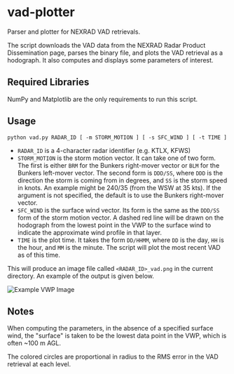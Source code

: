 # vad-plotter
Parser and plotter for NEXRAD VAD retrievals. 

The script downloads the VAD data from the NEXRAD Radar Product Dissemination page, parses the binary file, and plots the VAD retrieval as a hodograph. It also computes and displays some parameters of interest.

## Required Libraries
NumPy and Matplotlib are the only requirements to run this script.

## Usage
```
python vad.py RADAR_ID [ -m STORM_MOTION ] [ -s SFC_WIND ] [ -t TIME ]
```
* `RADAR_ID` is a 4-character radar identifier (e.g. KTLX, KFWS)
* `STORM_MOTION` is the storm motion vector. It can take one of two form. The first is either `BRM` for the Bunkers right-mover vector or `BLM` for the Bunkers left-mover vector. The second form is `DDD/SS`, where `DDD` is the direction the storm is coming from in degrees, and `SS` is the storm speed in knots. An example might be 240/35 (from the WSW at 35 kts).  If the argument is not specified, the default is to use the Bunkers right-mover vector.
* `SFC_WIND` is the surface wind vector. Its form is the same as the `DDD/SS` form of the storm motion vector. A dashed red line will be drawn on the hodograph from the lowest point in the VWP to the surface wind to indicate the approximate wind profile in that layer.
* `TIME` is the plot time. It takes the form `DD/HHMM`, where `DD` is the day, `HH` is the hour, and `MM` is the minute. The script will plot the most recent VAD as of this time.

This will produce an image file called `<RADAR_ID>_vad.png` in the current directory. An example of the output is given below.

![Example VWP Image](http://autumnsky.us/imgs/KINX_vad.png)

## Notes
When computing the parameters, in the absence of a specified surface wind, the "surface" is taken to be the lowest data point in the VWP, which is often ~100 m AGL.

The colored circles are proportional in radius to the RMS error in the VAD retrieval at each level.
